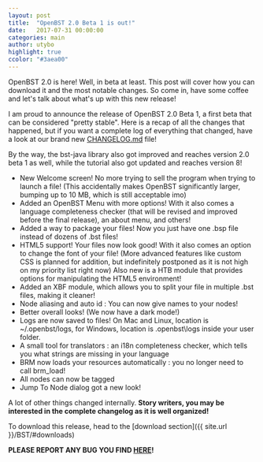 ```yaml
---
layout: post
title:  "OpenBST 2.0 Beta 1 is out!"
date:   2017-07-31 00:00:00
categories: main
author: utybo
highlight: true
ccolor: "#3aea00"
---
```


OpenBST 2.0 is here! Well, in beta at least. This post will cover how you can download it and the most notable changes. So come in, have some coffee and let's talk about what's up with this new release!

I am proud to announce the release of OpenBST 2.0 Beta 1, a first beta that can be considered "pretty stable". Here is a recap of all the changes that happened, but if you want a complete log of everything that changed, have a look at our brand new [CHANGELOG.md](https://github.com/utybo/BST/blob/v2.0-beta1/CHANGELOG.md) file!

By the way, the bst-java library also got improved and reaches version 2.0 beta 1 as well, while the tutorial also got updated and reaches version 8!

- New Welcome screen! No more trying to sell the program when trying to launch a file! (This accidentally makes OpenBST significantly larger, bumping up to 10 MB, which is still acceptable imo)
- Added an OpenBST Menu with more options! With it also comes a language completeness checker (that will be revised and improved before the final release), an about menu, and others!
- Added a way to package your files! Now you just have one .bsp file instead of dozens of .bst files!
- HTML5 support! Your files now look good! With it also comes an option to change the font of your file! (More advanced features like custom CSS is planned for addition, but indefinitely postponed as it is not high on my priority list right now) Also new is a HTB module that provides options for manipulating the HTML5 environment!
- Added an XBF module, which allows you to split your file in multiple .bst files, making it cleaner!
- Node aliasing and auto id : You can now give names to your nodes!
- Better overall looks! (We now have a dark mode!)
- Logs are now saved to files! On Mac and Linux, location is ~/.openbst/logs, for Windows, location is .openbst\logs inside your user folder.
- A small tool for translators : an i18n completeness checker, which tells you what strings are missing in your language
- BRM now loads your resources automatically : you no longer need to call brm_load!
- All nodes can now be tagged
- Jump To Node dialog got a new look!

A lot of other things changed internally. **Story writers, you may be interested in the complete changelog as it is well organized!**

To download this release, head to the [download section]({{ site.url }}/BST/#downloads)

**PLEASE REPORT ANY BUG YOU FIND [HERE](https://github.com/utybo/BST/issues)!**
